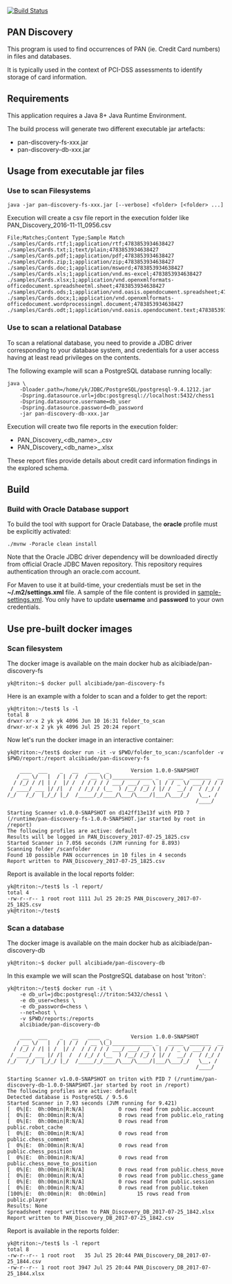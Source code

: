[![Build Status][travis-image]][travis-url]



## PAN Discovery

This program is used to find occurrences of PAN (ie. Credit Card numbers) in files and databases.

It is typically used in the context of PCI-DSS assessments to identify storage of card information.

## Requirements

This application requires a Java 8+ Java Runtime Environment.

The build process will generate two different executable jar artefacts:
* pan-discovery-fs-xxx.jar
* pan-discovery-db-xxx.jar



## Usage from executable jar files

### Use to scan Filesystems

```
java -jar pan-discovery-fs-xxx.jar [--verbose] <folder> [<folder> ...]
```

Execution will create a csv file report in the execution folder like PAN_Discovery_2016-11-11_0956.csv

```
File;Matches;Content Type;Sample Match
./samples/Cards.rtf;1;application/rtf;4783853934638427
./samples/Cards.txt;1;text/plain;4783853934638427
./samples/Cards.pdf;1;application/pdf;4783853934638427
./samples/Cards.zip;1;application/zip;4783853934638427
./samples/Cards.doc;1;application/msword;4783853934638427
./samples/Cards.xls;1;application/vnd.ms-excel;4783853934638427
./samples/Cards.xlsx;1;application/vnd.openxmlformats-officedocument.spreadsheetml.sheet;4783853934638427
./samples/Cards.ods;1;application/vnd.oasis.opendocument.spreadsheet;4783853934638427
./samples/Cards.docx;1;application/vnd.openxmlformats-officedocument.wordprocessingml.document;4783853934638427
./samples/Cards.odt;1;application/vnd.oasis.opendocument.text;4783853934638427
```



### Use to scan a relational Database

To scan a relational database, you need to provide a JDBC driver corresponding to your
database system, and credentials for a user access having at least read privileges
on the contents.

The following example will scan a PostgreSQL database running locally:

```
java \
    -Dloader.path=/home/yk/JDBC/PostgreSQL/postgresql-9.4.1212.jar
    -Dspring.datasource.url=jdbc:postgresql://localhost:5432/chess1 
    -Dspring.datasource.username=db_user 
    -Dspring.datasource.password=db_password
    -jar pan-discovery-db-xxx.jar
```

Execution will create two file reports in the execution folder:
* PAN_Discovery_<db_name>_<date>.csv
* PAN_Discovery_<db_name>_<date>.xlsx

These report files provide details about credit card information
findings in the explored schema.

[travis-image]: https://travis-ci.org/alcibiade/pan-discovery.svg?branch=master
[travis-url]: https://travis-ci.org/alcibiade/pan-discovery


## Build

### Build with Oracle Database support

To build the tool with support for Oracle Database, the **oracle** profile must be explicitly activated:

```
./mvnw -Poracle clean install
```

Note that the Oracle JDBC driver dependency will be downloaded directly from official Oracle JDBC Maven repository.
This repository requires authentication through an oracle.com account.

For Maven to use it at build-time, your credentials must be set in the **~/.m2/settings.xml** file. 
A sample of the file content is provided in [sample-settings.xml](sample-settings.xml).
You only have to update **username** and **password** to your own credentials.


## Use pre-built docker images

### Scan filesystem

The docker image is available on the main docker hub as alcibiade/pan-discovery-fs

```
yk@triton:~$ docker pull alcibiade/pan-discovery-fs
```

Here is an example with a folder to scan and a folder to get the report:

```
yk@triton:~/test$ ls -l
total 8
drwxr-xr-x 2 yk yk 4096 Jun 10 16:31 folder_to_scan
drwxr-xr-x 2 yk yk 4096 Jul 25 20:24 report
```

Now let's run the docker image in an interactive container:

```
yk@triton:~/test$ docker run -it -v $PWD/folder_to_scan:/scanfolder -v $PWD/report:/report alcibiade/pan-discovery-fs

    ____  ___    _   __   ____  _       Version 1.0.0-SNAPSHOT
   / __ \/   |  / | / /  / __ \(_)_____________ _   _____  _______  __
  / /_/ / /| | /  |/ /  / / / / / ___/ ___/ __ \ | / / _ \/ ___/ / / /
 / ____/ ___ |/ /|  /  / /_/ / (__  ) /__/ /_/ / |/ /  __/ /  / /_/ /
/_/   /_/  |_/_/ |_/  /_____/_/____/\___/\____/|___/\___/_/   \__, /
                                                             /____/

Starting Scanner v1.0.0-SNAPSHOT on d142ff13e13f with PID 7 (/runtime/pan-discovery-fs-1.0.0-SNAPSHOT.jar started by root in /report)
The following profiles are active: default                     
Results will be logged in PAN_Discovery_2017-07-25_1825.csv
Started Scanner in 7.056 seconds (JVM running for 8.893)
Scanning folder /scanfolder
Found 10 possible PAN occurrences in 10 files in 4 seconds
Report written to PAN_Discovery_2017-07-25_1825.csv
```

Report is available in the local reports folder:

```
yk@triton:~/test$ ls -l report/
total 4
-rw-r--r-- 1 root root 1111 Jul 25 20:25 PAN_Discovery_2017-07-25_1825.csv
yk@triton:~/test$ 
```

### Scan a database


The docker image is available on the main docker hub as alcibiade/pan-discovery-db

```
yk@triton:~$ docker pull alcibiade/pan-discovery-db
```

In this example we will scan the PostgreSQL database on host 'triton':

```
yk@triton:~/test$ docker run -it \
    -e db_url=jdbc:postgresql://triton:5432/chess1 \
    -e db_user=chess \
    -e db_password=chess \
    --net=host \
    -v $PWD/reports:/reports 
    alcibiade/pan-discovery-db

    ____  ___    _   __   ____  _       Version 1.0.0-SNAPSHOT
   / __ \/   |  / | / /  / __ \(_)_____________ _   _____  _______  __
  / /_/ / /| | /  |/ /  / / / / / ___/ ___/ __ \ | / / _ \/ ___/ / / /
 / ____/ ___ |/ /|  /  / /_/ / (__  ) /__/ /_/ / |/ /  __/ /  / /_/ /
/_/   /_/  |_/_/ |_/  /_____/_/____/\___/\____/|___/\___/_/   \__, /
                                                             /____/

Starting Scanner v1.0.0-SNAPSHOT on triton with PID 7 (/runtime/pan-discovery-db-1.0.0-SNAPSHOT.jar started by root in /report)
The following profiles are active: default
Detected database is PostgreSQL / 9.5.6
Started Scanner in 7.93 seconds (JVM running for 9.421)
[  0%|E:  0h:00min|R:N/A]           0 rows read from public.account
[  0%|E:  0h:00min|R:N/A]           0 rows read from public.elo_rating
[  0%|E:  0h:00min|R:N/A]           0 rows read from public.robot_cache
[  0%|E:  0h:00min|R:N/A]           0 rows read from public.chess_comment
[  0%|E:  0h:00min|R:N/A]           0 rows read from public.chess_position
[  0%|E:  0h:00min|R:N/A]           0 rows read from public.chess_move_to_position
[  0%|E:  0h:00min|R:N/A]           0 rows read from public.chess_move
[  0%|E:  0h:00min|R:N/A]           0 rows read from public.chess_game
[  0%|E:  0h:00min|R:N/A]           0 rows read from public.session
[  0%|E:  0h:00min|R:N/A]           0 rows read from public.token
[100%|E:  0h:00min|R:  0h:00min]          15 rows read from public.player
Results: None
Spreadsheet report written to PAN_Discovery_DB_2017-07-25_1842.xlsx
Report written to PAN_Discovery_DB_2017-07-25_1842.csv

```

Report is available in the reports folder:

```
yk@triton:~/test$ ls -l report
total 8
-rw-r--r-- 1 root root   35 Jul 25 20:44 PAN_Discovery_DB_2017-07-25_1844.csv
-rw-r--r-- 1 root root 3947 Jul 25 20:44 PAN_Discovery_DB_2017-07-25_1844.xlsx
```
